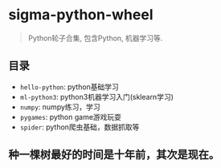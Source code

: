 # sigma-python-wheel

> Python轮子合集, 包含Python, 机器学习等.

## 目录

- `hello-python`: python基础学习
- `ml-python3`: python3机器学习入门(sklearn学习)
- `numpy`: numpy练习，学习
- `pygames`: python game游戏玩耍
- `spider`: python爬虫基础，数据抓取等

## 种一棵树最好的时间是十年前，其次是现在。


